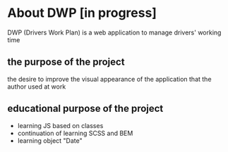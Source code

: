 # About DWP [in progress]
DWP (Drivers Work Plan) is a web application to manage drivers' working time
## the purpose of the project
the desire to improve the visual appearance of the application that the author used at work
## educational purpose of the project
- learning JS based on classes
- continuation of learning SCSS and BEM
- learning object "Date"
